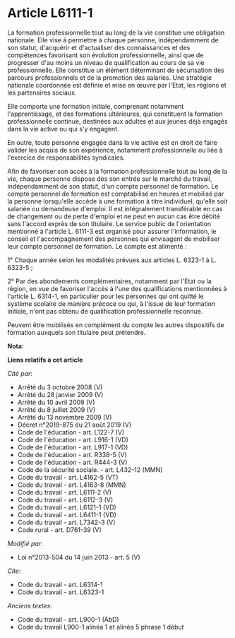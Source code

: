 # Article L6111-1

La formation professionnelle tout au long de la vie constitue une obligation nationale. Elle vise à permettre à chaque
personne, indépendamment de son statut, d'acquérir et d'actualiser des connaissances et des compétences favorisant son
évolution professionnelle, ainsi que de progresser d'au moins un niveau de qualification au cours de sa vie professionnelle.
Elle constitue un élément déterminant de sécurisation des parcours professionnels et de la promotion des salariés. Une
stratégie nationale coordonnée est définie et mise en œuvre par l'Etat, les régions et les partenaires sociaux. 

Elle comporte une formation initiale, comprenant notamment l'apprentissage, et des formations ultérieures, qui constituent la
formation professionnelle continue, destinées aux adultes et aux jeunes déjà engagés dans la vie active ou qui s'y engagent. 

En outre, toute personne engagée dans la vie active est en droit de faire valider les acquis de son expérience, notamment
professionnelle ou liée à l'exercice de responsabilités syndicales. 

Afin de favoriser son accès à la formation professionnelle tout au long de la vie, chaque personne dispose dès son entrée sur
le marché du travail, indépendamment de son statut, d'un compte personnel de formation. Le compte personnel de formation est
comptabilisé en heures et mobilisé par la personne lorsqu'elle accède à une formation à titre individuel, qu'elle soit
salariée ou demandeuse d'emploi. Il est intégralement transférable en cas de changement ou de perte d'emploi et ne peut en
aucun cas être débité sans l'accord exprès de son titulaire. Le service public de l'orientation mentionné à l'article L.
6111-3 est organisé pour assurer l'information, le conseil et l'accompagnement des personnes qui envisagent de mobiliser leur
compte personnel de formation. Le compte est alimenté : 

1° Chaque année selon les modalités prévues aux articles L. 6323-1 à L. 6323-5 ; 

2° Par des abondements complémentaires, notamment par l'Etat ou la région, en vue de favoriser l'accès à l'une des
qualifications mentionnées à l'article L. 6314-1, en particulier pour les personnes qui ont quitté le système scolaire de
manière précoce ou qui, à l'issue de leur formation initiale, n'ont pas obtenu de qualification professionnelle reconnue. 

Peuvent être mobilisés en complément du compte les autres dispositifs de formation auxquels son titulaire peut prétendre.

**Nota:**



**Liens relatifs à cet article**

_Cité par_:

  - Arrêté du 3 octobre 2008 (V)
  - Arrêté du 28 janvier 2009 (V)
  - Arrêté du 10 avril 2009 (V)
  - Arrêté du 8 juillet 2009 (V)
  - Arrêté du 13 novembre 2009 (V)
  - Décret n°2019-875 du 21 août 2019 (V)
  - Code de l'éducation - art. L122-7 (V)
  - Code de l'éducation - art. L916-1 (VD)
  - Code de l'éducation - art. L917-1 (VD)
  - Code de l'éducation - art. R338-5 (V)
  - Code de l'éducation - art. R444-3 (V)
  - Code de la sécurité sociale. - art. L432-12 (MMN)
  - Code du travail - art. L4162-5 (VT)
  - Code du travail - art. L4163-8 (MMN)
  - Code du travail - art. L6111-2 (V)
  - Code du travail - art. L6112-3 (V)
  - Code du travail - art. L6121-1 (VD)
  - Code du travail - art. L6411-1 (VD)
  - Code du travail - art. L7342-3 (V)
  - Code rural - art. D761-39 (V)

_Modifié par_:

  - Loi n°2013-504 du 14 juin 2013 - art. 5 (V)

_Cite_:

  - Code du travail - art. L6314-1
  - Code du travail - art. L6323-1

_Anciens textes_:

  - Code du travail - art. L900-1 (AbD)
  - Code du travail L900-1 alinéa 1 et alinéa 5 phrase 1 début
